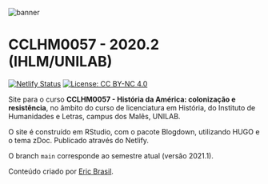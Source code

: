 ![banner](static/images/header/banner1.png)

# CCLHM0057 - 2020.2 (IHLM/UNILAB)

[![Netlify Status](https://api.netlify.com/api/v1/badges/3b0d8b0f-b72d-42c9-bed1-70ea63e8b2ac/deploy-status)](https://app.netlify.com/sites/cclhm0057/deploys) [![License: CC BY-NC 4.0](https://img.shields.io/badge/License-CC%20BY--NC%204.0-lightgrey.svg)](https://creativecommons.org/licenses/by-nc/4.0/)

Site para o curso **CCLHM0057 - História da América: colonização e resistência**, no âmbito do curso de licenciatura em História, do Instituto de Humanidades e Letras, campus dos Malês, UNILAB.

O site é construído em RStudio, com o pacote Blogdown, utilizando HUGO e o tema zDoc. Publicado através do Netlify.

O branch `main` corresponde ao semestre atual (versão 2021.1).

Conteúdo criado por [Eric Brasil](https://ericbrasiln.github.io).
